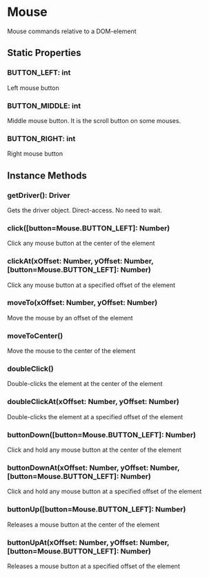 # Mouse

Mouse commands relative to a DOM-element

## Static Properties

### BUTTON_LEFT: int

Left mouse button

### BUTTON_MIDDLE: int

Middle mouse button. It is the scroll button on some mouses.

### BUTTON_RIGHT: int

Right mouse button

## Instance Methods

### getDriver(): Driver

Gets the driver object.
Direct-access. No need to wait.

### click([button=Mouse.BUTTON_LEFT]: Number)

Click any mouse button at the center of the element

### clickAt(xOffset: Number, yOffset: Number, [button=Mouse.BUTTON_LEFT]: Number)

Click any mouse button at a specified offset of the element

### moveTo(xOffset: Number, yOffset: Number)

Move the mouse by an offset of the element

### moveToCenter()

Move the mouse to the center of the element

### doubleClick()

Double-clicks the element at the center of the element

### doubleClickAt(xOffset: Number, yOffset: Number)

Double-clicks the element at a specified offset of the element

### buttonDown([button=Mouse.BUTTON_LEFT]: Number)

Click and hold any mouse button at the center of the element

### buttonDownAt(xOffset: Number, yOffset: Number, [button=Mouse.BUTTON_LEFT]: Number)

Click and hold any mouse button at a specified offset of the element

### buttonUp([button=Mouse.BUTTON_LEFT]: Number)

Releases a mouse button at the center of the element

### buttonUpAt(xOffset: Number, yOffset: Number, [button=Mouse.BUTTON_LEFT]: Number)

Releases a mouse button at a specified offset of the element

